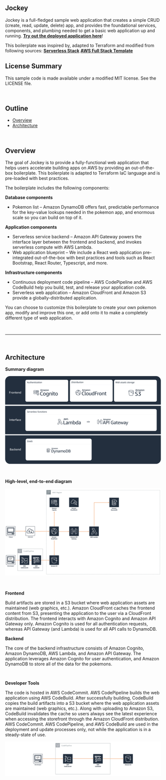 ## Jockey

Jockey is a full-fledged sample web application that creates a simple CRUD (create, read, update, delete) app, and provides the foundational services, components, and plumbing needed to get a basic web application up and running. **[Try out the deployed application here](https://jockey.bekta.ch)**!

This boilerplate was inspired by, adapted to Terraform and modified from following sources:
**[Serverless Stack](https://serverless-stack.com/)**
**[AWS Full Stack Template](https://github.com/awslabs/aws-full-stack-template/)**

## License Summary

This sample code is made available under a modified MIT license. See the LICENSE file.

&nbsp;

## Outline

- [Overview](#overview)
- [Architecture](#architecture)

&nbsp;

## Overview

The goal of Jockey is to provide a fully-functional web application that helps users accelerate building apps on AWS by providing an out-of-the-box boilerplate. This boilerplate is adapted to Terraform IaC language and is pre-loaded with best practices. 

The boilerplate includes the following components:

**Database components**

* Pokemon list – Amazon DynamoDB offers fast, predictable performance for the key-value lookups needed in the pokemon app, and enormous scale so you can build on top of it.

**Application components**

* Serverless service backend – Amazon API Gateway powers the interface layer between the frontend and backend, and invokes serverless compute with AWS Lambda.  
* Web application blueprint – We include a React web application pre-integrated out-of-the-box with best practices and tools such as React Bootstrap, React Router, Typescript, and more.

**Infrastructure components**

* Continuous deployment code pipeline – AWS CodePipeline and AWS CodeBuild help you build, test, and release your application code.
* Serverless web application – Amazon CloudFront and Amazon S3 provide a globally-distributed application.

You can choose to customize this boilerplate to create your own pokemon app, modify and improve this one, or add onto it to make a completely different type of web application.

&nbsp;

---

&nbsp;

## Architecture

**Summary diagram**

![Summary diagram](interface-backend/readmeImages/SummaryDiagram.png)

&nbsp;

**High-level, end-to-end diagram**

![High-level architectural diagram](interface-backend/readmeImages/ArchDiagram.png)

&nbsp;

**Frontend**

Build artifacts are stored in a S3 bucket where web application assets are maintained (web graphics, etc.). Amazon CloudFront caches the frontend content from S3, presenting the application to the user via a CloudFront distribution.  The frontend interacts with Amazon Cognito and Amazon API Gateway only.  Amazon Cognito is used for all authentication requests, whereas API Gateway (and Lambda) is used for all API calls to DynamoDB.

**Backend**

The core of the backend infrastructure consists of Amazon Cognito, Amazon DynamoDB, AWS Lambda, and Amazon API Gateway. The application leverages Amazon Cognito for user authentication, and Amazon DynamoDB to store all of the data for the pokemons.

&nbsp;

**Developer Tools**

The code is hosted in AWS CodeCommit. AWS CodePipeline builds the web application using AWS CodeBuild. After successfully building, CodeBuild copies the build artifacts into a S3 bucket where the web application assets are maintained (web graphics, etc.). Along with uploading to Amazon S3, CodeBuild invalidates the cache so users always see the latest experience when accessing the storefront through the Amazon CloudFront distribution.  AWS CodeCommit. AWS CodePipeline, and AWS CodeBuild are used in the deployment and update processes only, not while the application is in a steady-state of use.

![Developer Tools diagram](interface-backend/readmeImages/DeveloperTools.png)
